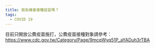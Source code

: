```yaml
---
title: 我有機會接種疫苗嗎？
tags:
  - COVID 19
---
```

目前只開放公費疫苗施打，公費疫苗接種對象請參考：<https://www.cdc.gov.tw/Category/Page/9mcqWyq51P_aYADuh3rTBA>